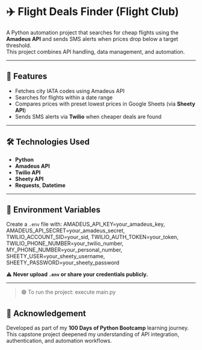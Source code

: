 # ✈️ Flight Deals Finder (Flight Club)

A Python automation project that searches for cheap flights using the **Amadeus API** and sends SMS alerts when prices drop below a target threshold.  
This project combines API handling, data management, and automation.

---

## 🚀 Features
- Fetches city IATA codes using Amadeus API  
- Searches for flights within a date range  
- Compares prices with preset lowest prices in Google Sheets (via **Sheety API**)  
- Sends SMS alerts via **Twilio** when cheaper deals are found  

---

## 🛠️ Technologies Used
- **Python**
- **Amadeus API**
- **Twilio API**
- **Sheety API**
- **Requests**, **Datetime**

---

## 🔐 Environment Variables
Create a `.env` file with:
AMADEUS_API_KEY=your_amadeus_key,
AMADEUS_API_SECRET=your_amadeus_secret,
TWILIO_ACCOUNT_SID=your_sid,
TWILIO_AUTH_TOKEN=your_token,
TWILIO_PHONE_NUMBER=your_twilio_number,
MY_PHONE_NUMBER=your_personal_number,
SHEETY_USER=your_sheety_username,
SHEETY_PASSWORD=your_sheety_password

⚠️ **Never upload `.env` or share your credentials publicly.**

---

>🟢 To run the project: execute main.py

## 📌 Acknowledgement
Developed as part of my **100 Days of Python Bootcamp** learning journey.  
This capstone project deepened my understanding of API integration, authentication, and automation workflows.
